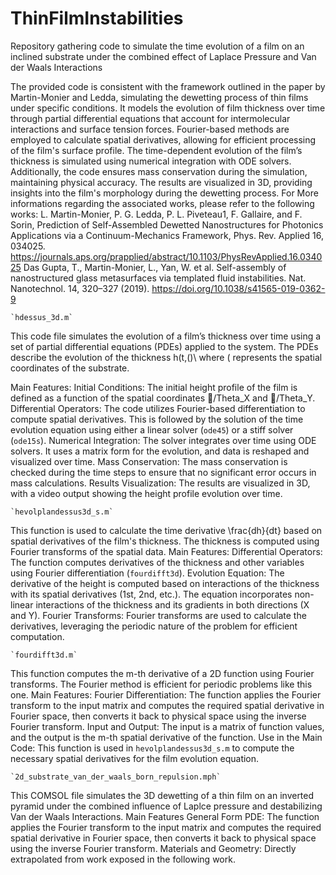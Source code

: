 # ThinFilmInstabilities
Repository gathering code to simulate the time evolution of a film on an inclined substrate under the combined effect of Laplace Pressure and Van der Waals Interactions

The provided code is consistent with the framework outlined in the paper by Martin-Monier and Ledda, simulating the dewetting process of thin films under specific conditions. It models the evolution of film thickness over time through partial differential equations that account for intermolecular interactions and surface tension forces. Fourier-based methods are employed to calculate spatial derivatives, allowing for efficient processing of the film's surface profile. The time-dependent evolution of the film’s thickness is simulated using numerical integration with ODE solvers. Additionally, the code ensures mass conservation during the simulation, maintaining physical accuracy. The results are visualized in 3D, providing insights into the film's morphology during the dewetting process.
For More informations regarding the associated works, please refer to the following works:
	L. Martin-Monier, P. G. Ledda, P. L. Piveteau1, F. Gallaire, and F. Sorin, Prediction of Self-Assembled Dewetted Nanostructures for Photonics Applications via a Continuum-Mechanics Framework, Phys. Rev. Applied 16, 034025. https://journals.aps.org/prapplied/abstract/10.1103/PhysRevApplied.16.034025
	 Das Gupta, T., Martin-Monier, L., Yan, W. et al. Self-assembly of nanostructured glass metasurfaces via templated fluid instabilities. Nat. Nanotechnol. 14, 320–327 (2019). https://doi.org/10.1038/s41565-019-0362-9

	`hdessus_3d.m`

This code file simulates the evolution of a film’s thickness over time using a set of partial differential equations (PDEs) applied to the system. The PDEs describe the evolution of the thickness h(t,()\ where ( represents the spatial coordinates of the substrate.
 
Main Features:
	Initial Conditions: The initial height profile of the film is defined as a function of the spatial coordinates /Theta_X and /Theta_Y.
	Differential Operators: The code utilizes Fourier-based differentiation to compute spatial derivatives. This is followed by the solution of the time evolution equation using either a linear solver (`ode45`) or a stiff solver (`ode15s`).
	Numerical Integration: The solver integrates over time using ODE solvers. It uses a matrix form for the evolution, and data is reshaped and visualized over time.
	Mass Conservation: The mass conservation is checked during the time steps to ensure that no significant error occurs in mass calculations.
	Results Visualization: The results are visualized in 3D, with a video output showing the height profile evolution over time.

	`hevolplandessus3d_s.m`

This function is used to calculate the time derivative \frac{dh}{dt} based on spatial derivatives of the film's thickness. The thickness is computed using Fourier transforms of the spatial data.
Main Features:
	Differential Operators: The function computes derivatives of the thickness and other variables using Fourier differentiation (`fourdifft3d`).
	Evolution Equation: The derivative of the height is computed based on interactions of the thickness with its spatial derivatives (1st, 2nd, etc.). The equation incorporates non-linear interactions of the thickness and its gradients in both directions (X and Y).
	Fourier Transforms: Fourier transforms are used to calculate the derivatives, leveraging the periodic nature of the problem for efficient computation.

	`fourdifft3d.m`

This function computes the m-th derivative of a 2D function using Fourier transforms. The Fourier method is efficient for periodic problems like this one.
Main Features:
	Fourier Differentiation: The function applies the Fourier transform to the input matrix and computes the required spatial derivative in Fourier space, then converts it back to physical space using the inverse Fourier transform.
	Input and Output: The input is a matrix of function values, and the output is the m-th spatial derivative of the function.
	Use in the Main Code: This function is used in `hevolplandessus3d_s.m` to compute the necessary spatial derivatives for the film evolution equation.


	`2d_substrate_van_der_waals_born_repulsion.mph`

This COMSOL file simulates the 3D dewetting of a thin film on an inverted pyramid under the combined influence of Laplce pressure and destabilizing Van der Waals Interactions.
Main Features 
	General Form PDE: The function applies the Fourier transform to the input matrix and computes the required spatial derivative in Fourier space, then converts it back to physical space using the inverse Fourier transform.
	Materials and Geometry: Directly extrapolated from work exposed in the following work.

